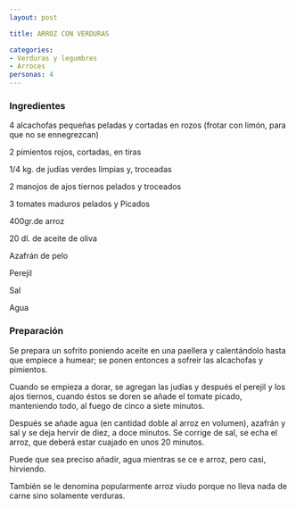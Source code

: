 ```yaml
---
layout: post

title: ARROZ CON VERDURAS

categories:
- Verduras y legumbres
- Arroces
personas: 4 
---
```

<h3>Ingredientes</h3>
4 alcachofas pequeñas peladas y cortadas en rozos (frotar con limón, para que no se ennegrezcan)

2 pimientos rojos, cortadas, en tiras

1/4 kg. de judías verdes limpias y, troceadas

2 manojos de ajos tiernos pelados y troceados

3 tomates maduros pelados y Picados

400gr.de arroz

20 dl. de aceite de oliva

Azafrán de pelo

Perejil

Sal

Agua

<h3>Preparación</h3>
Se prepara un sofrito poniendo aceite en una paellera y calentándolo hasta que empiece a humear; se ponen entonces a sofreir las alcachofas y pimientos.

Cuando se empieza a dorar, se agregan las judías y después el perejil y los ajos tiernos, cuando éstos se doren se añade el tomate picado, manteniendo todo, al fuego de cinco a siete minutos.

Después se añade agua (en cantidad doble al arroz en volumen), azafrán y sal y se deja hervir de diez, a doce minutos. Se corrige de sal, se echa el arroz, que deberá estar cuajado en unos 20 minutos.

Puede que sea preciso añadir, agua mientras se ce e arroz, pero casi, hirviendo.

También se le denomina popularmente arroz viudo porque no lleva nada de carne sino solamente verduras.